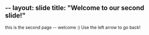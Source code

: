 --
layout: slide
title: "Welcome to our second slide!"
---
this is the second page -- welcome :) 
Use the left arrow to go back!
